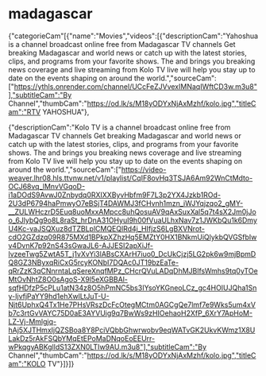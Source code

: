 # madagascar
{"categorieCam"[{"name":"Movies","videos":[{"descriptionCam":"Yahoshua is a channel broadcast online free from Madagascar TV channels
Get breaking Madagascar and world news or catch up with the latest stories, clips, and programs from your favorite shows. The and brings you breaking news coverage and live streaming from Kolo TV live will help you stay up to date on the events shaping on around the world.","sourceCam":["https://ythls.onrender.com/channel/UCcFeZJVvexIMNaqIWftCD3w.m3u8"],"subtitleCam":"By Channel","thumbCam":"https://od.lk/s/M18yODYxNjAxMzhf/kolo.jpg","titleCam":"RTV YAHOSHUA"},

{"descriptionCam":"Kolo TV is a channel broadcast online free from Madagascar TV channels
Get breaking Madagascar and world news or catch up with the latest stories, clips, and programs from your favorite shows. The and brings you breaking news coverage and live streaming from Kolo TV live will help you stay up to date on the events shaping on around the world.","sourceCam":["https://video-weaver.lhr08.hls.ttvnw.net/v1/playlist/CqIF8ovHq3TSJA6Am92WnCtMdto-OCJ68vq_lMnvVGqoD-i1aDOdS9AvwJ0Znbydq0RXIXXByvHbfm9F7L3p2YX4Jzkb1ROd-2U3dP6794haPmwyO7eBSjT4DAWMJ3fCHvnh1mzn_iWJYqjzqo2_gMY-__ZULWHczrD5Euq8uoMxxAMpcc8uhQosuAV9qAxSuxXal5q7t4sX2Jm0jJoo_6JlybQg9o8L8raSt_hrDnA31OHyuI9h00fVuaULhxNav7z1JWKbQu1k6DmyU4Kc-vaJSQXuz8dTZBLplCMQEQlRd4j_HIfjzS6LgBXVNrot-cdO2GZdzq09R875MXd1BPkpXZhzHq5EMZtY0HX1BNkmUiQlykbQVGSfbIwv4DvnK7p92nS43sGwaJL6-AJJESI2apXiJf-lvzeeTwg5ZwtA5T_j1vXvYi3lABsCXArH7iuo0_DcUkCjzj5LG2pk6w9mjBpmDQ8GZ3NByxqRiCxG5rcyKONbI7DQAc0JT19bzEaTe-qRrZzK3qCNnrntaLqSereXnqfMPz_CHcrQVuLADqDhMJBlfsWmhs9tq0yTOeMtOvNhtZ8O0sAgoS-X9l5eXGBBAl-sqfHDfzP5cPLu1atN34z8O5hPmNC5bs3IYsoYKGneoLCz_gc4HOIUJQha1Sny-IjvfjPaYY9hd1ehXwlLtJuT-U-Njt6UphxQ4Tx1He7PHsVRszDcFcOtegMCtm0AGCgQe7lmf7e9Wks5um4xVb7c3rtGvVAYC75D0aE3AYVUig9q7BwWs9zHIOehaoH2XfP_6XrY7ApHoM-LZ-Vj-Mmlgjq-hAj5XJTHmxIjQZSBoa8Y8PciVQbbGhwrwobv9eqWATvGK2UkvKWmz1X8ULakDz5rAkFSQbYMqEtEPoMaDNqoEoEEUrr-wPkqgyABKglldS13ZXN0LTIw9AU.m3u8"],"subtitleCam":"By Channel","thumbCam":"https://od.lk/s/M18yODYxNjAxMzhf/kolo.jpg","titleCam":"KOLO TV"}]}]}
